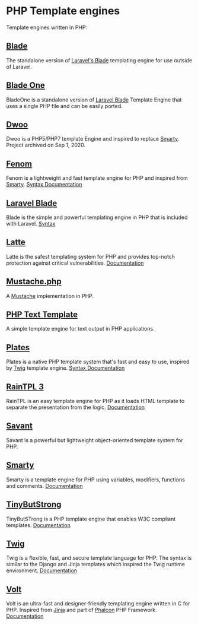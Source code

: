 # PHP Template engines
Template engines written in PHP:

## [Blade](https://github.com/jenssegers/blade)
The standalone version of [Laravel's Blade](https://laravel.com/docs/5.8/blade) templating engine for use outside of Laravel.

## [Blade One](https://github.com/EFTEC/BladeOne)
BladeOne is a standalone version of [Laravel Blade](https://laravel.com/docs/5.8/blade) Template Engine that uses a single PHP file and can be easily ported.

## [Dwoo](https://github.com/dwoo-project/dwoo)
Dwoo is a PHP5/PHP7 template Engine and inspired to replace [Smarty](https://github.com/smarty-php/smarty). Project archived on Sep 1, 2020.

## [Fenom](https://github.com/fenom-template/fenom)
Fenom is a lightweight and fast template engine for PHP and inspired from [Smarty](https://github.com/smarty-php/smarty). [Syntax Documentation](https://github.com/fenom-template/fenom/blob/master/docs/en/syntax.md)

## [Laravel Blade](https://laravel.com/docs/11.x/blade)
Blade is the simple and powerful templating engine in PHP that is included with Laravel. [Syntax](https://laravel.com/docs/11.x/blade#blade-directives)

## [Latte](https://github.com/nette/latte)
Latte is the safest templating system for PHP and provides top-notch protection against critical vulnerabilities. [Documentation](https://latte.nette.org/en/syntax)

## [Mustache.php](https://github.com/bobthecow/mustache.php)
A [Mustache](https://mustache.github.io/) implementation in PHP.

## [PHP Text Template](https://github.com/sebastianbergmann/php-text-template)
A simple template engine for text output  in PHP applications.

## [Plates](https://github.com/thephpleague/plates)
Plates is a native PHP template system that's fast and easy to use, inspired by [Twig](https://github.com/twigphp/Twig) template engine. [Syntax Documentation](https://platesphp.com/templates/syntax/)

## [RainTPL 3](https://github.com/feulf/raintpl3)
RainTPL is an easy template engine for PHP as it loads HTML template to separate the presentation from the logic. [Documentation](https://github.com/feulf/raintpl3/wiki/Documentation---RainTPL-3)

## [Savant](https://github.com/saltybeagle/Savant3)
Savant is a powerful but lightweight object-oriented template system for PHP.

## [Smarty](https://github.com/smarty-php/smarty)
Smarty is a template engine for PHP using variables, modifiers, functions and comments. [Documentation](https://smarty-php.github.io/smarty/stable/)

## [TinyButStrong](https://github.com/Skrol29/tinybutstrong)
TinyButSTrong is a PHP template engine that enables W3C compliant templates. [Documentation](https://www.tinybutstrong.com/manual.php)

## [Twig](https://github.com/twigphp/Twig)
Twig is a flexible, fast, and secure template language for PHP. The syntax is similar to the Django and Jinja templates which inspired the Twig runtime environment. [Documentation](https://twig.symfony.com/doc/3.x/)

## [Volt](https://github.com/phalcon/volt)
Volt is an ultra-fast and designer-friendly templating engine written in C for PHP. Inspired from [Jinja](https://github.com/pallets/jinja) and part of [Phalcon](https://github.com/phalcon/documentation) PHP Framework. [Documentation](https://docs.phalcon.io/5.6/volt/)
